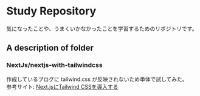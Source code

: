 # Study Repository

気になったことや、うまくいかなかったことを学習するためのリポジトリです。

## A description of folder

### NextJs/nextjs-with-tailwindcss

作成しているブログに tailwind.css が反映されないため単体で試してみた。  
参考サイト: [Next.jsにTailwind CSSを導入する](https://panda-program.com/posts/nextjs-tailwind-css)

